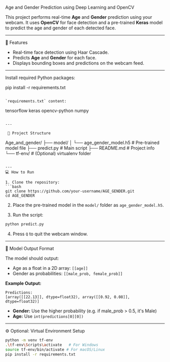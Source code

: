 Age and Gender Prediction using Deep Learning and OpenCV

This project performs real-time **Age** and **Gender** prediction using your webcam. It uses **OpenCV** for face detection and a pre-trained **Keras** model to predict the age and gender of each detected face.

---
🚀 Features

- Real-time face detection using Haar Cascade.
- Predicts **Age** and **Gender** for each face.
- Displays bounding boxes and predictions on the webcam feed.

---


Install required Python packages:


pip install -r requirements.txt
```

`requirements.txt` content:
```
tensorflow
keras
opencv-python
numpy
```

---

 📁 Project Structure

```
Age_and_gender/
├── model/
│   └── age_gender_model.h5        # Pre-trained model file
├── predict.py                     # Main script
├── README.md                      # Project info
└── tf-env/                        # (Optional) virtualenv folder
```

---
💻 How to Run

1. Clone the repository:
```bash
git clone https://github.com/your-username/AGE_GENDER.git
cd AGE_GENDER
```

2. Place the pre-trained model in the `model/` folder as `age_gender_model.h5`.

3. Run the script:
```bash
python predict.py
```

4. Press `Q` to quit the webcam window.

---

🧠 Model Output Format

The model should output:
- Age as a float in a 2D array: `[[age]]`
- Gender as probabilities: `[[male_prob, female_prob]]`

**Example Output:**
```
Predictions:
[array([[22.13]], dtype=float32), array([[0.92, 0.08]], dtype=float32)]
```

- **Gender:** Use the higher probability (e.g. if male_prob > 0.5, it's Male)
- **Age:** Use `int(predictions[0][0])`

---

⚙️ Optional: Virtual Environment Setup

```bash
python -m venv tf-env
.\tf-env\Scripts\activate   # For Windows
source tf-env/bin/activate # For macOS/Linux
pip install -r requirements.txt

